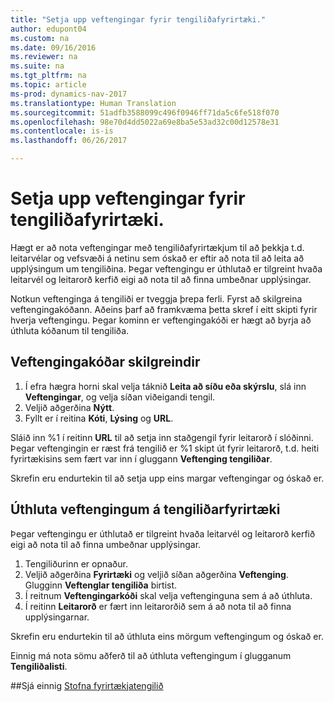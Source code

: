 ```yaml
---
title: "Setja upp veftengingar fyrir tengiliðafyrirtæki."
author: edupont04
ms.custom: na
ms.date: 09/16/2016
ms.reviewer: na
ms.suite: na
ms.tgt_pltfrm: na
ms.topic: article
ms-prod: dynamics-nav-2017
ms.translationtype: Human Translation
ms.sourcegitcommit: 51adfb3588099c496f0946ff71da5c6fe518f070
ms.openlocfilehash: 98e70d4dd5022a69e8ba5e53ad32c00d12578e31
ms.contentlocale: is-is
ms.lasthandoff: 06/26/2017

---
```

# <a name="set-up-web-sources-for-contact-companies"></a>Setja upp veftengingar fyrir tengiliðafyrirtæki.
Hægt er að nota veftengingar með tengiliðafyrirtækjum til að þekkja t.d. leitarvélar og vefsvæði á netinu sem óskað er eftir að nota til að leita að upplýsingum um tengiliðina. Þegar veftengingu er úthlutað er tilgreint hvaða leitarvél og leitarorð kerfið eigi að nota til að finna umbeðnar upplýsingar.

Notkun veftenginga á tengiliði er tveggja þrepa ferli. Fyrst að skilgreina veftengingakóðann. Aðeins þarf að framkvæma þetta skref í eitt skipti fyrir hverja veftengingu. Þegar kominn er veftengingakóði er hægt að byrja að úthluta kóðanum til tengiliða.

## <a name="define-a-web-source-code"></a>Veftengingakóðar skilgreindir
1. Í efra hægra horni skal velja táknið **Leita að síðu eða skýrslu**, slá inn **Veftengingar**, og velja síðan viðeigandi tengil.
2. Veljið aðgerðina **Nýtt**.
3. Fyllt er í reitina **Kóti**, **Lýsing** og **URL**.

  Sláið inn %1 í reitinn **URL** til að setja inn staðgengil fyrir leitarorð í slóðinni. Þegar veftengingin er ræst frá tengilið er %1 skipt út fyrir leitarorð, t.d. heiti fyrirtækisins sem fært var inn í gluggann **Veftenging tengiliðar**.

Skrefin eru endurtekin til að setja upp eins margar veftengingar og óskað er.

## <a name="assign-web-sources-to-a-contact-company"></a>Úthluta veftengingum á tengiliðarfyrirtæki
Þegar veftengingu er úthlutað er tilgreint hvaða leitarvél og leitarorð kerfið eigi að nota til að finna umbeðnar upplýsingar.

1. Tengiliðurinn er opnaður.
2. Veljið aðgerðina **Fyrirtæki** og veljið síðan aðgerðina **Veftenging**. Glugginn **Veftenglar tengiliða** birtist.
3. Í reitnum **Veftengingarkóði** skal velja veftenginguna sem á að úthluta.
4. Í reitinn **Leitarorð** er fært inn leitarorðið sem á að nota til að finna upplýsingarnar.

Skrefin eru endurtekin til að úthluta eins mörgum veftengingum og óskað er.

Einnig má nota sömu aðferð til að úthluta veftengingum í glugganum **Tengiliðalisti**.

##<a name="see-also"></a>Sjá einnig
[Stofna fyrirtækjatengilið](marketing-create-contact-companies.md)

